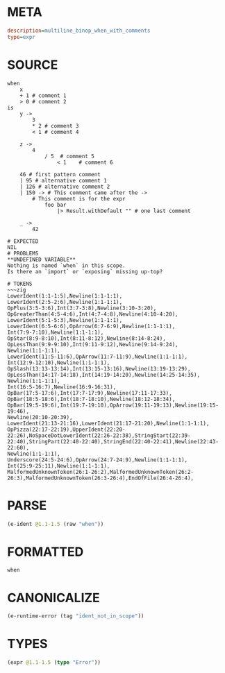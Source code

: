 # META
~~~ini
description=multiline_binop_when_with_comments
type=expr
~~~
# SOURCE
~~~roc
when
    x
    + 1 # comment 1
    > 0 # comment 2
is
    y ->
        3
        * 2 # comment 3
        < 1 # comment 4

    z ->
        4
            / 5  # comment 5
                < 1    # comment 6

    46 # first pattern comment
    | 95 # alternative comment 1
    | 126 # alternative comment 2
    | 150 -> # This comment came after the ->
        # This comment is for the expr
            foo bar
                |> Result.withDefault "" # one last comment

    _ ->
        42
~~~
~~~
# EXPECTED
NIL
# PROBLEMS
**UNDEFINED VARIABLE**
Nothing is named `when` in this scope.
Is there an `import` or `exposing` missing up-top?

# TOKENS
~~~zig
LowerIdent(1:1-1:5),Newline(1:1-1:1),
LowerIdent(2:5-2:6),Newline(1:1-1:1),
OpPlus(3:5-3:6),Int(3:7-3:8),Newline(3:10-3:20),
OpGreaterThan(4:5-4:6),Int(4:7-4:8),Newline(4:10-4:20),
LowerIdent(5:1-5:3),Newline(1:1-1:1),
LowerIdent(6:5-6:6),OpArrow(6:7-6:9),Newline(1:1-1:1),
Int(7:9-7:10),Newline(1:1-1:1),
OpStar(8:9-8:10),Int(8:11-8:12),Newline(8:14-8:24),
OpLessThan(9:9-9:10),Int(9:11-9:12),Newline(9:14-9:24),
Newline(1:1-1:1),
LowerIdent(11:5-11:6),OpArrow(11:7-11:9),Newline(1:1-1:1),
Int(12:9-12:10),Newline(1:1-1:1),
OpSlash(13:13-13:14),Int(13:15-13:16),Newline(13:19-13:29),
OpLessThan(14:17-14:18),Int(14:19-14:20),Newline(14:25-14:35),
Newline(1:1-1:1),
Int(16:5-16:7),Newline(16:9-16:31),
OpBar(17:5-17:6),Int(17:7-17:9),Newline(17:11-17:33),
OpBar(18:5-18:6),Int(18:7-18:10),Newline(18:12-18:34),
OpBar(19:5-19:6),Int(19:7-19:10),OpArrow(19:11-19:13),Newline(19:15-19:46),
Newline(20:10-20:39),
LowerIdent(21:13-21:16),LowerIdent(21:17-21:20),Newline(1:1-1:1),
OpPizza(22:17-22:19),UpperIdent(22:20-22:26),NoSpaceDotLowerIdent(22:26-22:38),StringStart(22:39-22:40),StringPart(22:40-22:40),StringEnd(22:40-22:41),Newline(22:43-22:60),
Newline(1:1-1:1),
Underscore(24:5-24:6),OpArrow(24:7-24:9),Newline(1:1-1:1),
Int(25:9-25:11),Newline(1:1-1:1),
MalformedUnknownToken(26:1-26:2),MalformedUnknownToken(26:2-26:3),MalformedUnknownToken(26:3-26:4),EndOfFile(26:4-26:4),
~~~
# PARSE
~~~clojure
(e-ident @1.1-1.5 (raw "when"))
~~~
# FORMATTED
~~~roc
when
~~~
# CANONICALIZE
~~~clojure
(e-runtime-error (tag "ident_not_in_scope"))
~~~
# TYPES
~~~clojure
(expr @1.1-1.5 (type "Error"))
~~~
